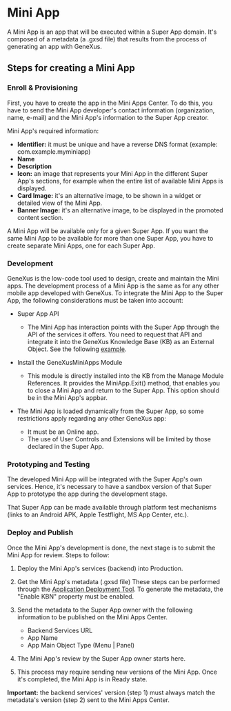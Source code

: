 # Mini App 

A Mini App is an app that will be executed within a Super App domain.
It's composed of a metadata (a .gxsd file) that results from the process of generating an app with GeneXus.

## Steps for creating a Mini App

### Enroll & Provisioning 

First, you have to create the app in the Mini Apps Center. To do this, you have to send the Mini App developer's contact information (organization, name, e-mail) and the Mini App's information to the Super App creator. 

Mini App's required information:

- **Identifier:** it must be unique and have a reverse DNS format (example: com.example.myminiapp)
- **Name** 
- **Description** 
- **Icon:** an image that represents your Mini App in the different Super App's sections, for example when the entire list of available Mini Apps is displayed.
- **Card Image:** it's an alternative image, to be shown in a widget or detailed view of the Mini App.
- **Banner Image:** it's an alternative image, to be displayed in the promoted content section.

A Mini App will be available only for a given Super App. If you want the same Mini App to be available for more than one Super App, you have to create separate Mini Apps, one for each Super App. 

### Development 

GeneXus is the low-code tool used to design, create and maintain the Mini apps. 
The development process of a Mini App is the same as for any other mobile app developed with GeneXus. 
To integrate the Mini App to the Super App, the following considerations must be taken into account:

- Super App API 
	- The Mini App has interaction points with the Super App through the API of the services it offers. You need to request that API and integrate it into the GeneXus Knowledge Base (KB) as an External Object. See the following [example](/Android/MiniAppCaller/README.md#interfaz-en-kb-genexus-external-object).

- Install the GeneXusMiniApps Module
	- This module is directly installed into the KB from the Manage Module References. It provides the MiniApp.Exit() method, that enables you to close a Mini App and return to the Super App. This option should be in the Mini App's appbar.

- The Mini App is loaded dynamically from the Super App, so some restrictions apply regarding any other GeneXus app:
	- It must be an Online app.
	- The use of User Controls and Extensions will be limited by those declared in the Super App. 
	
### Prototyping and Testing

The developed Mini App will be integrated with the Super App's own services. Hence, it's necessary to have a sandbox version of that Super App to prototype the app during the development stage.

That Super App can be made available through platform test mechanisms (links to an Android APK, Apple Testflight, MS App Center, etc.).

### Deploy and Publish

Once the Mini App's development is done, the next stage is to submit the Mini App for review.
Steps to follow:
 
 1. Deploy the Mini App's services (backend) into Production.
 2. Get the Mini App's metadata (.gxsd file)
 These steps can be performed through the [Application Deployment Tool](https://wiki.genexus.com/commwiki/servlet/wiki?32092,Toc%3AApplication+Deployment+tool). To generate the metadata, the "Enable KBN" property must be enabled.
 
 3. Send the metadata to the Super App owner with the following information to be published on the Mini Apps Center.
	- Backend Services URL 
	- App Name 
	- App Main Object Type (Menu | Panel)
4. The Mini App's review by the Super App owner starts here.
5. This process may require sending new versions of the Mini App. Once it's completed, the Mini App is in Ready state. 

**Important:** the backend services' version (step 1) must always match the metadata's version (step 2) sent to the Mini Apps Center.
